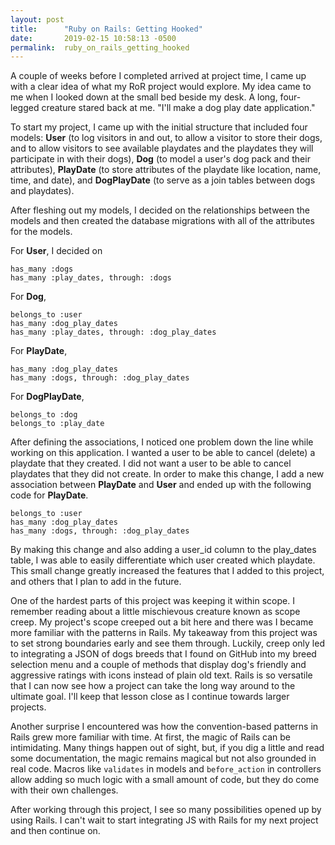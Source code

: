 ```yaml
---
layout: post
title:      "Ruby on Rails: Getting Hooked"
date:       2019-02-15 10:58:13 -0500
permalink:  ruby_on_rails_getting_hooked
---
```



A couple of weeks before I completed arrived at project time, I came up with a clear idea of what my RoR project would explore. My idea came to me when I looked down at the small bed beside my desk. A long, four-legged creature stared back at me. "I'll make a dog play date application."

To start my project, I came up with the initial structure that included four models: **User** (to log visitors in and out, to allow a visitor to store their dogs, and to allow visitors to see available playdates and the playdates they will participate in with their dogs), **Dog** (to model a user's dog pack and their attributes), **PlayDate** (to store attributes of the playdate like location, name, time, and date), and **DogPlayDate** (to serve as a join tables between dogs and playdates). 

After fleshing out my models, I decided on the relationships between the models and then created the database migrations with all of the attributes for the models. 

For **User**, I decided on
```
has_many :dogs
has_many :play_dates, through: :dogs
```

For **Dog**, 
```
belongs_to :user
has_many :dog_play_dates
has_many :play_dates, through: :dog_play_dates
```

For **PlayDate**, 
```
has_many :dog_play_dates
has_many :dogs, through: :dog_play_dates
``` 

For **DogPlayDate**, 
```
belongs_to :dog
belongs_to :play_date
``` 

After defining the associations, I noticed one problem down the line while working on this application. I wanted a user to be able to cancel (delete) a playdate that they created. I did not want a user to be able to cancel playdates that they did not create. In order to make this change, I add a new association between **PlayDate** and **User** and ended up with the following code for **PlayDate**.

```
belongs_to :user
has_many :dog_play_dates
has_many :dogs, through: :dog_play_dates
```

By making this change and also adding a user_id column to the play_dates table, I was able to easily differentiate which user created which playdate. This small change greatly increased the features that I added to this project, and others that I plan to add in the future.

One of the hardest parts of this project was keeping it within scope. I remember reading about a little mischievous creature known as scope creep. My project's scope creeped out a bit here and there was I became more familiar with the patterns in Rails. My takeaway from this project was to set strong boundaries early and see them through. Luckily, creep only led to integrating a JSON of dogs breeds that I found on GitHub into my breed selection menu and a couple of methods that display dog's friendly and aggressive ratings with icons instead of plain old text. Rails is so versatile that I can now see how a project can take the long way around to the ultimate goal. I'll keep that lesson close as I continue towards larger projects.

Another surprise I encountered was how the convention-based patterns in Rails grew more familiar with time. At first, the magic of Rails can be intimidating. Many things happen out of sight, but, if you dig a little and read some documentation, the magic remains magical but not also grounded in real code. Macros like `validates` in models and `before_action` in controllers allow adding so much logic with a small amount of code, but they do come with their own challenges.

After working through this project, I see so many possibilities opened up by using Rails. I can't wait to start integrating JS with Rails for my next project and then continue on.











